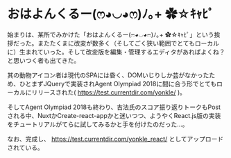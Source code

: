 # おはよんくるー(ෆ◕◡◕ෆ)ﾉ｡+ ✿☆ｷｬﾋﾟ

始まりは、某所でみかけた「おはよんくるー(ෆ◕◡◕ෆ)ﾉ｡+ ✿☆ｷｬﾋﾟ」という挨拶だった。またたくまに改変が数多く（そしてごく狭い範囲でとてもローカルに）生まれていった。そして改変版を編集・管理するエディタがあればよくね？と思いつく者も出てきた。

其の動物アイコン者は現代のSPAには昏く、DOMいじりしか芸がなかったため、ひとまずJQueryで実装されAgent Olympiad 2018に間に合う形でとてもローカルにリリースされた( https://test.currentdir.com/yonkle/ )。

そしてAgent Olympiad 2018も終わり、吉法氏のスコア振り返りトークもPostされる中、NuxtかCreate-react-appかと迷いつつ、ようやくReact.js版の実装をチュートリアルがてらに試してみるかと手を付けたのだった…。

なお、完成し、 https://test.currentdir.com/yonkle_react/ としてアップロードされている。
